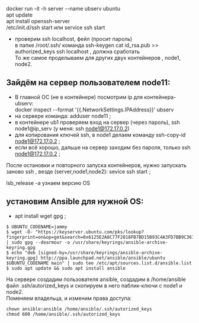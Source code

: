 docker run -it -h server --name ubserv ubuntu  
apt update  
apt install openssh-server  
/etc/init.d/ssh start    или    service ssh start  
- проверим ssh localhost, фейл (просит пароль)  
  в папке /root/.ssh/ команда ssh-keygen
  cat id_rsa.pub >> authorized_keys
  ssh localhost , должна сработать  
То же самое проделываем для других двух контейнеров , node1, node2.  
  
## Зайдём на сервер пользователем node11:
- В главной ОС (не в контейнере) посмотрим ip для контейнера-ubserv:  
docker inspect --format '{{.NetworkSettings.IPAddress}}' ubserv  
- на сервере команда: adduser node11 ;
- в контейнере ub1 проверяем вход на сервер (через пароль), ssh node1@ip_serv (у меня: ssh node1@172.17.0.2)
- для копирования ключей ssh, в node1 делаем команду ssh-copy-id node1@172.17.0.2 ;
- если всё хорошо, дальше на сервер заходим без пароля, только ssh node1@172.17.0.2 ;

После остановки и повторного запуска контейнеров, нужно запускать заново ssh , везде (server,node1,node2): sevice ssh start ;  
    
lsb_release -a узнаем версию OS  

## установим Ansible для нужной OS:

- apt install wget gpg ;
```
$ UBUNTU_CODENAME=jammy
$ wget -O- "https://keyserver.ubuntu.com/pks/lookup?fingerprint=on&op=get&search=0x6125E2A8C77F2818FB7BD15B93C4A3FD7BB9C367" | sudo gpg --dearmour -o /usr/share/keyrings/ansible-archive-keyring.gpg
$ echo "deb [signed-by=/usr/share/keyrings/ansible-archive-keyring.gpg] http://ppa.launchpad.net/ansible/ansible/ubuntu $UBUNTU_CODENAME main" | sudo tee /etc/apt/sources.list.d/ansible.list
$ sudo apt update && sudo apt install ansible
```

На сервере создадим пользователя ansible, создадим в /home/ansible файл .ssh/autorized_keys и скопируем в него паблик-ключи с node1 и node2.  
Поменяем владельца, и изменим права доступа:  
```
chown ansible:ansible /home/ansible/.ssh/autorized_keys
chmod 600 /home/ansible/.ssh/autorized_keys
```
 
  
  




